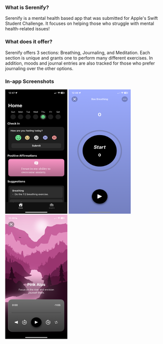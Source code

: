 ### What is Serenify?
Serenify is a mental health based app that was submitted for Apple's Swift Student Challenge. It focuses on helping those who struggle with mental health-related issues!

### What does it offer?
Serenify offers 3 sections: Breathing, Journaling, and Meditation. Each section is unique and grants one to perform many different exercises. In addition, moods and journal entries are also
tracked for those who prefer journaling over the other options.

### In-app Screenshots

<p>
    <img src="/SerenifyImages/IMG_5344.PNG" width= "200" height="400">
    <img src="/SerenifyImages/IMG_5345.PNG" width= "200" height="400">
    <img src="/SerenifyImages/IMG_5346.PNG" width= "200" height="400">
</p>
